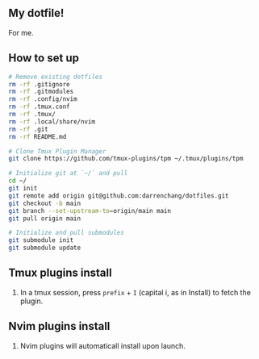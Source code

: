 ## My dotfile!
For me.

## How to set up
```bash
# Remove existing dotfiles
rm -rf .gitignore
rm -rf .gitmodules
rm -rf .config/nvim
rm -rf .tmux.conf
rm -rf .tmux/
rm -rf .local/share/nvim
rm -rf .git
rm -rf README.md

# Clone Tmux Plugin Manager
git clone https://github.com/tmux-plugins/tpm ~/.tmux/plugins/tpm

# Initialize git at `~/` and pull
cd ~/
git init
git remote add origin git@github.com:darrenchang/dotfiles.git
git checkout -b main
git branch --set-upstream-to=origin/main main
git pull origin main

# Initialize and pull submodules
git submodule init
git submodule update
```

## Tmux plugins install
1. In a tmux session, press `prefix` + `I` (capital i, as in Install) to fetch
the plugin.

## Nvim plugins install
1. Nvim plugins will automaticall install upon launch.

